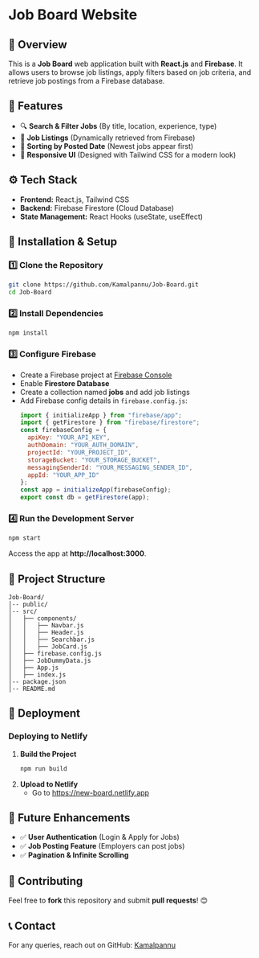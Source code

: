# Job Board Website

## 🚀 Overview
This is a **Job Board** web application built with **React.js** and **Firebase**. It allows users to browse job listings, apply filters based on job criteria, and retrieve job postings from a Firebase database.

## 🧐 Features
- 🔍 **Search & Filter Jobs** (By title, location, experience, type)
- 📄 **Job Listings** (Dynamically retrieved from Firebase)
- 📌 **Sorting by Posted Date** (Newest jobs appear first)
- 🎨 **Responsive UI** (Designed with Tailwind CSS for a modern look)

## ⚙️ Tech Stack
- **Frontend:** React.js, Tailwind CSS
- **Backend:** Firebase Firestore (Cloud Database)
- **State Management:** React Hooks (useState, useEffect)

## 🔧 Installation & Setup
### **1️⃣ Clone the Repository**
```bash
git clone https://github.com/Kamalpannu/Job-Board.git
cd Job-Board
```
### **2️⃣ Install Dependencies**
```bash
npm install
```
### **3️⃣ Configure Firebase**
- Create a Firebase project at [Firebase Console](https://console.firebase.google.com/)
- Enable **Firestore Database**
- Create a collection named **jobs** and add job listings
- Add Firebase config details in `firebase.config.js`:
  ```javascript
  import { initializeApp } from "firebase/app";
  import { getFirestore } from "firebase/firestore";
  const firebaseConfig = {
    apiKey: "YOUR_API_KEY",
    authDomain: "YOUR_AUTH_DOMAIN",
    projectId: "YOUR_PROJECT_ID",
    storageBucket: "YOUR_STORAGE_BUCKET",
    messagingSenderId: "YOUR_MESSAGING_SENDER_ID",
    appId: "YOUR_APP_ID"
  };
  const app = initializeApp(firebaseConfig);
  export const db = getFirestore(app);
  ```
### **4️⃣ Run the Development Server**
```bash
npm start
```
Access the app at **http://localhost:3000**.

## 💂️ Project Structure
```
Job-Board/
│-- public/
│-- src/
│   ├── components/
│   │   ├── Navbar.js
│   │   ├── Header.js
│   │   ├── Searchbar.js
│   │   ├── JobCard.js
│   ├── firebase.config.js
│   ├── JobDummyData.js
│   ├── App.js
│   ├── index.js
│-- package.json
│-- README.md
```

## 🚀 Deployment
### **Deploying to Netlify**
1. **Build the Project**
   ```bash
   npm run build
   ```
2. **Upload to Netlify**
   - Go to https://new-board.netlify.app

## 🔧 Future Enhancements
- ✅ **User Authentication** (Login & Apply for Jobs)
- ✅ **Job Posting Feature** (Employers can post jobs)
- ✅ **Pagination & Infinite Scrolling**

## 🤝 Contributing
Feel free to **fork** this repository and submit **pull requests**! 😊

## 📞 Contact
For any queries, reach out on GitHub: [Kamalpannu](https://github.com/Kamalpannu)
